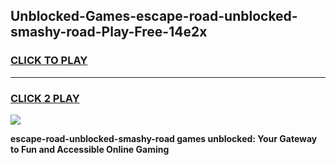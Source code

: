 
## Unblocked-Games-escape-road-unblocked-smashy-road-Play-Free-14e2x
<h3>
<a href="https://premium76.site?title=escape-road-unblocked-smashy-road&ref=21A">CLICK TO PLAY</a></h3>
<hr>

<h3>
<a href="https://premium76.site?title=escape-road-unblocked-smashy-road&ref=21A">CLICK 2 PLAY</a>
  
</h3>

<a href="https://premium76.site?title=escape-road-unblocked-smashy-road&ref=21A"><img src="https://clearcache.store/games.png"></a>


**escape-road-unblocked-smashy-road games unblocked: Your Gateway to Fun and Accessible Online Gaming**
